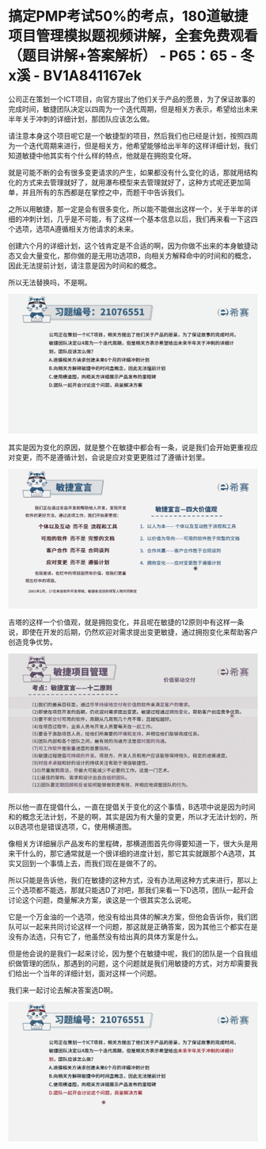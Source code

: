 # 搞定PMP考试50%的考点，180道敏捷项目管理模拟题视频讲解，全套免费观看（题目讲解+答案解析） - P65：65 - 冬x溪 - BV1A841167ek

公司正在策划一个ICT项目，向官方提出了他们关于产品的愿景，为了保证故事的完成时间，敏捷团队决定以四周为一个迭代周期，但是相关方表示，希望给出未来半年关于冲刺的详细计划，那团队应该怎么做。

请注意本身这个项目呢它是一个敏捷型的项目，然后我们也已经是计划，按照四周为一个迭代周期来进行，但是相关方，他希望能够给出半年的这样详细计划，我们知道敏捷中他其实有个什么样的特点，他就是在拥抱变化呀。

就是可能不断的会有很多变更请求的产生，如果都没有什么变化的话，那就用结构化的方式来去管理就好了，就用瀑布模型来去管理就好了，这种方式呢还更加简单，并且所有的东西都是在掌控之中，而题干中告诉我们。

之所以用敏捷，那一定是会有很多变化，所以能不能做出这样一个，关于半年的详细的冲刺计划，几乎是不可能，有了这样一个基本信息以后，我们再来看一下这四个选项，选项A遵循相关方他请求的未来。

创建六个月的详细计划，这个钱肯定是不合适的啊，因为你做不出来的本身敏捷动态又会大量变化，那你做的是无用功选项B，向相关方解释命中的时间和的概念，因此无法提前计划，请注意是因为时间和的概念。

所以无法替换吗，不是啊。

![](img/6cd05f7aba682a1ac567d0a5dfc1c358_1.png)

其实是因为变化的原因，就是整个在敏捷中都会有一条，说是我们会开始更重视应对变更，而不是遵循计划，会说是应对变更更胜过了遵循计划里。



![](img/6cd05f7aba682a1ac567d0a5dfc1c358_3.png)

吉塔的这样一个价值观，就是拥抱变化，并且呢在敏捷的12原则中有这样一条说，即使在开发的后期，仍然欢迎对需求提出变更敏捷，通过拥抱变化来帮助客户创造竞争优势。



![](img/6cd05f7aba682a1ac567d0a5dfc1c358_5.png)

所以他一直在提倡什么，一直在提倡关于变化的这个事情，B选项中说是因为时间和的概念无法计划，不是的啊，其实是因为有大量的变更，所以才无法计划的，所以B选项也是错误选项，C，使用横道图。

像相关方详细展示产品发布的里程碑，那横道图首先你得要知道一下，很大头是用来干什么的，那它通常就是一个很详细的进度计划，那它其实就跟那个A选项，其实又回到一个事情上去，而我们现在是做不了的。

所以只能是告诉他，我们在敏捷的这种方式，没有办法用这种方式来进行，那以上三个选项都不能选，那就只能选D了对吧，那我们来看一下D选项，团队一起开会讨论这个问题，商量解决方案，诶这是一个很其实怎么说呢。

它是一个万金油的一个选项，他没有给出具体的解决方案，但他会告诉你，我们团队可以一起来共同讨论这样一个问题，那这就是正确答案，因为其他三个都实在是没有办法选，只有它了，他虽然没有给出真的具体方案是什么。

但是他会说的是我们一起来讨论，因为整个在敏捷中呢，我们的团队是一个自我组织做管理的团队，那遇到的问题，这个问题就是我们用敏捷的方式，对方却需要我们给出一个当年的详细计划，面对这样一个问题。

我们来一起讨论去解决答案选D啊。

![](img/6cd05f7aba682a1ac567d0a5dfc1c358_7.png)